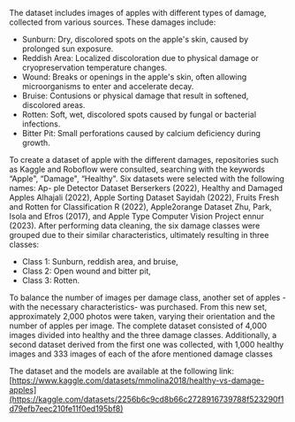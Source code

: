 The dataset includes images of apples with different types of damage, collected from various sources. These damages include:

- Sunburn: Dry, discolored spots on the apple's skin, caused by prolonged sun exposure.
- Reddish Area: Localized discoloration due to physical damage or cryopreservation temperature changes.
- Wound: Breaks or openings in the apple's skin, often allowing microorganisms to enter and accelerate decay.
- Bruise: Contusions or physical damage that result in softened, discolored areas.
- Rotten: Soft, wet, discolored spots caused by fungal or bacterial infections.
- Bitter Pit: Small perforations caused by calcium deficiency during growth.

To create a dataset of apple with the different damages, repositories such as Kaggle and Roboflow were consulted,
searching with the keywords “Apple", “Damage", “Healthy". Six datasets were selected with the following names: Ap-
ple Detector Dataset Berserkers (2022), Healthy and Damaged Apples Alhajali (2022), Apple Sorting Dataset Sayidah
(2022), Fruits Fresh and Rotten for Classification R (2022), Apple2orange Dataset Zhu, Park, Isola and Efros (2017),
and Apple Type Computer Vision Project ennur (2023). After performing data cleaning, the six damage classes
were grouped due to their similar characteristics, ultimately resulting in three classes:
- Class 1: Sunburn, reddish area, and bruise,
- Class 2: Open wound and bitter pit,
- Class 3: Rotten.

To balance the number of images per damage class, another set of apples -with the necessary characteristics- was
purchased. From this new set, approximately 2,000 photos were taken, varying their orientation and the number of
apples per image. The complete dataset consisted of 4,000 images divided into healthy and the three damage classes. Additionally, a
second dataset derived from the first one was collected, with 1,000 healthy images and 333 images of each of the
afore mentioned damage classes

The dataset and the models are available at the following link: [https://www.kaggle.com/datasets/mmolina2018/healthy-vs-damage-apples](https://kaggle.com/datasets/2256b6c9cd8b66c2728916739788f523290f1d79efb7eec210fe11f0ed195bf8)
